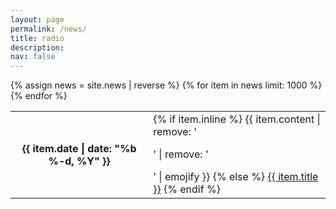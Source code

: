 ```yaml
---
layout: page
permalink: /news/
title: radio
description: 
nav: false
---
```



<table class="table table-sm table-borderless">
{% assign news = site.news | reverse %}
{% for item in news limit: 1000 %}
<tr>
  <th scope="row">{{ item.date | date: "%b %-d, %Y" }}</th>
  <td>
    {% if item.inline %}
      {{ item.content | remove: '<p>' | remove: '</p>' | emojify }}
    {% else %}
      <a class="news-title" href="{{ item.url | relative_url }}">{{ item.title }}</a>
    {% endif %}
  </td>
</tr>
{% endfor %}
</table>
